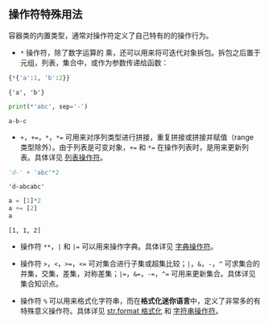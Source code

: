 ## 操作符特殊用法

容器类的内置类型，通常对操作符定义了自己特有的的操作行为。

- `*` 操作符，除了数字运算的 乘，还可以用来将可迭代对象拆包。拆包之后置于元组，列表，集合中，或作为参数传递给函数：


```python
{*{'a':1, 'b':2}}
```




    {'a', 'b'}




```python
print(*'abc', sep='-')
```

    a-b-c
    

- `+`，`+=`，`*`，`*=` 可用来对序列类型进行拼接，重复拼接或拼接并赋值（range 类型除外）。由于列表是可变对象，`+=` 和 `*=` 在操作列表时，是用来更新列表。具体详见 [列表操作符](https://xue.cn/hub/reader?bookId=64&path=xue_python_kp/03_list/04_list_operator.ipynb)。


```python
'd-' + 'abc'*2
```




    'd-abcabc'




```python
a = [1]*2
a += [2]
a
```




    [1, 1, 2]



- 操作符 `**`，`|` 和 `|=` 可以用来操作字典。具体详见 [字典操作符](https://xue.cn/hub/reader?bookId=64&path=xue_python_kp/07_dictionary/14_operator.ipynb)。

- 操作符 `>`，`<`，`>=`，`<=` 可对集合进行子集或超集比较；`|`，`&`，`-`，`^` 可求集合的并集，交集，差集，对称差集；`|=`，`&=`，`-=`，`^=` 可用来更新集合。具体详见集合知识点。

- 操作符 `%` 可以用来格式化字符串，而在**格式化迷你语言**中，定义了非常多的有特殊意义操作符。具体详见 [str.format 格式化](https://xue.cn/hub/reader?bookId=64&path=xue_python_kp/02_string/25_str.format.ipynb) 和 [字符串操作符](https://xue.cn/hub/reader?bookId=64&path=xue_python_kp/02_string/28_string_operators.ipynb)。
